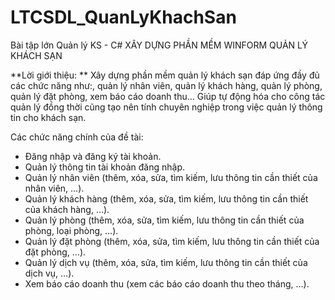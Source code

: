# LTCSDL_QuanLyKhachSan
Bài tập lớn Quản lý KS - C#
XÂY DỰNG PHẦN MỀM WINFORM QUẢN LÝ KHÁCH SẠN

**Lời giới thiệu: **
Xây dựng phần mềm quản lý khách sạn đáp ứng đầy đủ các chức năng như:, quản lý nhân viên, quản lý khách hàng, quản lý phòng, quản lý đặt phòng, xem báo cáo doanh thu… Giúp tự động hóa cho công tác quản lý đồng thời cũng tạo nên tính chuyên nghiệp trong việc quản lý thông tin cho khách sạn.

Các chức năng chính của đề tài:

- Đăng nhập và đăng ký tài khoản.
- Quản lý thông tin tài khoản đăng nhập.
- Quản lý nhân viên (thêm, xóa, sửa, tìm kiếm, lưu thông tin cần thiết của nhân viên, …).
- Quản lý khách hàng (thêm, xóa, sửa, tìm kiếm, lưu thông tin cần thiết của khách hàng, …).
- Quản lý phòng (thêm, xóa, sửa, tìm kiếm, lưu thông tin cần thiết của phòng, loại phòng, …).
- Quản lý đặt phòng (thêm, xóa, sửa, tìm kiếm, lưu thông tin cần thiết của đặt phòng, …).
- Quản lý dịch vụ (thêm, xóa, sửa, tìm kiếm, lưu thông tin cần thiết của dịch vụ, …).
- Xem báo cáo doanh thu (xem các báo cáo doanh thu theo tháng, …).

